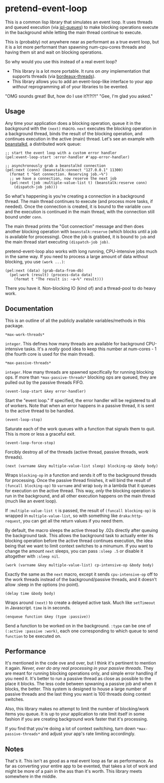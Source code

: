 pretend-event-loop
==================
This is a common lisp library that simulates an event loop. It uses threads and
queued execution (via [jpl-queues](http://www.thoughtcrime.us/software/jpl-queues/))
to make blocking operations execute in the background while letting the main
thread continue to execute.

This is (probably) not anywhere near as performant as a true event loop, but
it is a lot more performant than spawning num-cpu-cores threads and having them
sit and wait on blocking operations.

So why would you use this instead of a real event loop?
 - This library is a lot more portable. It runs on *any* implementation that
 supports threads (via [bordeaux-threads](http://common-lisp.net/project/bordeaux-threads/)).
 - This library allows you to add an event-loop-like interface to your app
 *without* reprogramming all of your libraries to be evented.

"OMG sounds great! But, how do I use it?!?!?!"
"Gee, I'm glad you asked."

Usage
-----
Any time your application does a blocking operation, queue it in the background
with the `(next)` macro. `next` executes the blocking operation in a background
thread, binds the result of the blocking operation, and continues execution in
the active (main) thread. Let's see an example with [beanstalkd](http://kr.github.com/beanstalkd/),
a distributed work queue:

	;; start the event loop with a custom error handler
    (pel:event-loop-start :error-handler #'app-error-handler)

	;; asynchronously grab a beanstalkd connection
    (pel:next (conn) (beanstalk:connect "127.0.0.1" 11300)
	  (format t "Got connection. Reserving job.~%")
	  ;; we have a connection, now reserve the next job
	  (pel:next (job :multiple-value-list t) (beanstalk:reserve conn)
		(dispatch-job job)))

So what's happening is you're creating a connection in a background thread. The
main thread continues to execute (and process more tasks, if needed). Once the
connection is created, it is bound to the variable `conn` and the execution is
continued in the main thread, with the connection still bound under `conn`.

The main thread prints the "Got connection" message and then does another
blocking operation with `beanstalk:reserve` (which blocks until a job is
available for processing). Once the job is grabbed, it is bound to `job` and the
main thread start executing `(dispatch-job job)`.

pretend-event-loop also works with long running, CPU-intensive jobs much in the
same way. If you need to process a large amount of data without blocking, you
use `(work ...)`:

    (pel:next (data) (grab-data-from-db)
	  (pel:work (result) (process-data data)
	    (format t "The result is: ~a~%" result)))

There you have it. Non-blocking IO (kind of) and a thread-pool to do heavy work.

Documentation
-------------
This is an outline of all the publicly available variables/methods in this
package.

    *max-work-threads*

`integer`. This defines how many threads are available for background
CPU-intensive tasks.  It's a *really* good idea to keep this number at
num-cores - 1 (the fourth core is used for the main thread).

    *max-passive-threads*

`integer`. How many threads are spawned specifically for running blocking ops.
If more than `*max-passive-threads*` blocking ops are queued, they are pulled
out by the passive threads FIFO.

    (event-loop-start &key error-handler)

Start the "event loop." If specified, the error handler will be registered to
all of workers. Note that when an error happens in a passive thread, it is sent
to the active thread to be handled.

    (event-loop-stop)

Saturate each of the work queues with a function that signals them to quit. This
is more or less a graceful exit.

    (event-loop-force-stop)

Forcibly destroy all of the threads (active thread, passive threads, work
threads).

    (next (varname &key multiple-value-list sleep) blocking-op &body body)

Wraps `blocking-op` in a function and sends it off to the background threads for
processing. Once the passive thread finishes, it will bind the result of
`(funcall blocking-op)` to `varname` and wrap `body` in a lambda that it queues
for execution on the active thread. This way, *only* the blocking operation is
run in the background, and all other execution happens on the main thread (much
like an event loop).

If `:multiple-value-list t` is passed, the result of `(funcall blocking-op)` is
wrapped in `multiple-value-list`, so with something like `draka:http-request`,
you can get all the return values if you need them.

By default, the macro sleeps the active thread by .02s directly after queuing
the background task. This allows the background task to actually enter its
blocking operation before the active thread continues execution, the idea being
that we want to limit context switches to a minumum. If you want to change the
amount `next` sleeps, you can pass `:sleep .5` or disable it altogether with
`:sleep nil`.

    (work (varname &key multiple-value-list) cp-intensive-op &body body)

Exactly the same as the `next` macro, except it sends `cpu-intensive-op` off to
the work threads instead of the background/passive threads, and it doesn't allow
:sleep in the options (no point).

    (delay time &body body)

Wraps around `(next)` to create a delayed active task. Much like `setTimeout` in
Javascript. `time` is in seconds.

    (enqueue function &key (type :passive))

Send a function to be worked on in the background. `:type` can be one of
`(:active :passive :work)`, each one corresponding to which queue to send 
`function` to be executed on.

Performance
-----------
It's mentioned in the code ove and over, but I think it's pertinent to mention
it again. _Never, ever do any real processing in your passive threads_. They are
meant for running blocking operations only, and simple error handling if you
need it. It's better to run a passive thread as close as possible to the place
it blocks. The less code between spwaning a passive job and when it blocks, the
better. This system is designed to house a large number of passive threads and
the last thing you want is 100 threads doing context switches.

Also, this library makes no attempt to limit the number of blocking/work items
you queue. It is up to your application to rate limit itself in some fashion if
you are creating background work faster that it's processing.

If you find that you're doing a lot of context switching, turn down
`*max-passive-threads*` and adjust your app's rate limiting accordingly.

Notes
-----
That's it. This isn't as good as a real event loop as far as performance. As far
as converting your entire app to be evented, that takes a lot of work and might
be more of a pain in the ass than it's worth. This library meets somewhere in
the middle.
